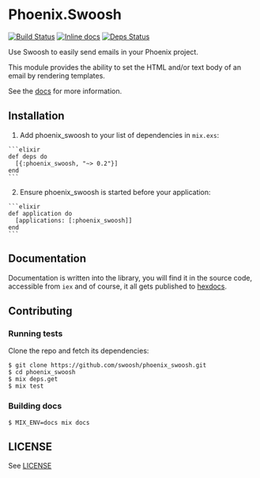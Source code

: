 # Phoenix.Swoosh

[![Build Status](https://travis-ci.org/swoosh/phoenix_swoosh.svg?branch=master)](https://travis-ci.org/swoosh/phoenix_swoosh)
[![Inline docs](http://inch-ci.org/github/swoosh/phoenix_swoosh.svg?branch=master&style=flat)](http://inch-ci.org/github/swoosh/phoenix_swoosh)
[![Deps Status](https://beta.hexfaktor.org/badge/all/github/swoosh/phoenix_swoosh.svg)](https://beta.hexfaktor.org/github/swoosh/phoenix_swoosh)

Use Swoosh to easily send emails in your Phoenix project.

This module provides the ability to set the HTML and/or text body of an email by rendering templates.

See the [docs](http://hexdocs.pm/phoenix_swoosh) for more information.

## Installation

  1. Add phoenix_swoosh to your list of dependencies in `mix.exs`:

    ```elixir
    def deps do
      [{:phoenix_swoosh, "~> 0.2"}]
    end
    ```

  2. Ensure phoenix_swoosh is started before your application:

    ```elixir
    def application do
      [applications: [:phoenix_swoosh]]
    end
    ```

## Documentation

Documentation is written into the library, you will find it in the source code, accessible from `iex` and of course, it
all gets published to [hexdocs](http://hexdocs.pm/phoenix_swoosh).

## Contributing

### Running tests

Clone the repo and fetch its dependencies:

```
$ git clone https://github.com/swoosh/phoenix_swoosh.git
$ cd phoenix_swoosh
$ mix deps.get
$ mix test
```

### Building docs

```
$ MIX_ENV=docs mix docs
```

## LICENSE

See [LICENSE](https://github.com/swoosh/phoenix_swoosh/blob/master/LICENSE.txt)
